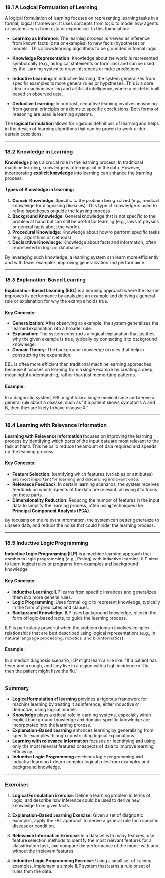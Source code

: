 ### **18.1 A Logical Formulation of Learning**

A logical formulation of learning focuses on representing learning tasks in a formal, logical framework. It uses concepts from logic to model how agents or systems learn from data or experience. In this formulation:

- **Learning as Inference**: The learning process is viewed as inference from known facts (data or examples) to new facts (hypotheses or models). This allows learning algorithms to be grounded in formal logic.
    
- **Knowledge Representation**: Knowledge about the world is represented symbolically (e.g., as logical statements or formulas) and can be used by the learning system to draw inferences or make predictions.
    
- **Inductive Learning**: In inductive learning, the system generalizes from specific examples to more general rules or hypotheses. This is a core idea in machine learning and artificial intelligence, where a model is built based on observed data.
    
- **Deductive Learning**: In contrast, deductive learning involves reasoning from general principles or axioms to specific conclusions. Both forms of reasoning are used in learning systems.
    

The **logical formulation** allows for rigorous definitions of learning and helps in the design of learning algorithms that can be proven to work under certain conditions.

---

### **18.2 Knowledge in Learning**

**Knowledge** plays a crucial role in the learning process. In traditional machine learning, knowledge is often implicit in the data. However, incorporating **explicit knowledge** into learning can enhance the learning process.

#### Types of Knowledge in Learning:

1. **Domain Knowledge**: Specific to the problem being solved (e.g., medical knowledge for diagnosing diseases). This type of knowledge is used to refine hypotheses or guide the learning process.
2. **Background Knowledge**: General knowledge that is not specific to the problem at hand but can still be useful for learning (e.g., laws of physics or general facts about the world).
3. **Procedural Knowledge**: Knowledge about how to perform specific tasks (e.g., algorithms or methods).
4. **Declarative Knowledge**: Knowledge about facts and information, often represented in logic or databases.

By leveraging such knowledge, a learning system can learn more efficiently and with fewer examples, improving generalization and performance.

---

### **18.3 Explanation-Based Learning**

**Explanation-Based Learning (EBL)** is a learning approach where the learner improves its performance by analyzing an example and deriving a general rule or explanation for why the example holds true.

#### Key Concepts:

- **Generalization**: After observing an example, the system generalizes the learned explanation into a broader rule.
- **Explanation**: The system constructs a logical explanation that justifies why the given example is true, typically by connecting it to background knowledge.
- **Domain Theory**: The background knowledge or rules that help in constructing the explanation.

EBL is often more efficient than traditional machine learning approaches because it focuses on learning from a single example by creating a deep, meaningful understanding, rather than just memorizing patterns.

#### Example:

In a diagnostic system, EBL might take a single medical case and derive a general rule about a disease, such as "if a patient shows symptoms A and B, then they are likely to have disease X."

---

### **18.4 Learning with Relevance Information**

**Learning with Relevance Information** focuses on improving the learning process by identifying which parts of the input data are most relevant to the task at hand. This helps to reduce the amount of data required and speeds up the learning process.

#### Key Concepts:

- **Feature Selection**: Identifying which features (variables or attributes) are most important for learning and discarding irrelevant ones.
- **Relevance Feedback**: In certain learning scenarios, the system receives feedback on which aspects of the data are relevant, allowing it to focus on those parts.
- **Dimensionality Reduction**: Reducing the number of features in the input data to simplify the learning process, often using techniques like **Principal Component Analysis (PCA)**.

By focusing on the relevant information, the system can better generalize to unseen data, and reduce the noise that could hinder the learning process.

---

### **18.5 Inductive Logic Programming**

**Inductive Logic Programming (ILP)** is a machine learning approach that combines logic programming (e.g., Prolog) with inductive learning. ILP aims to learn logical rules or programs from examples and background knowledge.

#### Key Concepts:

- **Inductive Learning**: ILP learns from specific instances and generalizes them into more general rules.
- **Logic Programming**: Uses formal logic to represent knowledge, typically in the form of predicates and clauses.
- **Background Knowledge**: ILP uses background knowledge, often in the form of logic-based facts, to guide the learning process.

ILP is particularly powerful when the problem domain involves complex relationships that are best described using logical representations (e.g., in natural language processing, robotics, and bioinformatics).

#### Example:

In a medical diagnosis scenario, ILP might learn a rule like: "If a patient has fever and a cough, and they live in a region with a high incidence of flu, then the patient might have the flu."

---

### **Summary**

- **Logical formulation of learning** provides a rigorous framework for machine learning by treating it as inference, either inductive or deductive, using logical models.
- **Knowledge** plays a critical role in learning systems, especially when explicit background knowledge and domain-specific knowledge are incorporated into the learning process.
- **Explanation-Based Learning** enhances learning by generalizing from specific examples through constructing logical explanations.
- **Learning with relevance information** focuses on identifying and using only the most relevant features or aspects of data to improve learning efficiency.
- **Inductive Logic Programming** combines logic programming and inductive learning to learn complex logical rules from examples and background knowledge.

---

### **Exercises**

1. **Logical Formulation Exercise**: Define a learning problem in terms of logic, and describe how inference could be used to derive new knowledge from given facts.
    
2. **Explanation-Based Learning Exercise**: Given a set of diagnostic examples, apply the EBL approach to derive a general rule for a specific disease or condition.
    
3. **Relevance Information Exercise**: In a dataset with many features, use feature selection methods to identify the most relevant features for a classification task, and compare the performance of the model with and without the irrelevant features.
    
4. **Inductive Logic Programming Exercise**: Using a small set of training examples, implement a simple ILP system that learns a rule or set of rules from the data.
    